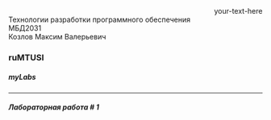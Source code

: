  <div style="text-align: right"> your-text-here </div>
  <nobr>Технологии разработки программного обеспечения</nobr>
  <br />
  МБД2031
  <br />
  <nobr>Козлов Максим Валерьевич</nobr>
  </blockquote>
<h3>ruMTUSI</h3>
<h5><i>myLabs</i></h5>
<hr />
<h5><i>Лабораторная работа # 1</i></h5>
<p><p>
